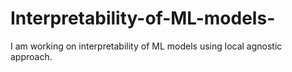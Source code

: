 # Interpretability-of-ML-models-
I am working on interpretability of ML models  using local agnostic approach. 
